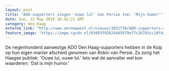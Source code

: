 ```yaml
---
layout: post
title: "ADO-supporters zingen 'ouwe lul' Van Persie toe: 'Mijn humor'"
date: Sun, 12 May 2019 16:42:21 GMT
category: den_haag
externe_link: "http://www.omroepwest.nl/nieuws/3831738/ADO-supporters-zingen-ouwe-lul-Van-Persie-toe-Mijn-humor"
feature_image: "https://imgw.rgcdn.nl/63083f92624445979e77c26783cc18f4/opener/3831783.jpg"
---
```


De negenhonderd aanwezige ADO Den Haag-supporters hebben in de Kuip op hun eigen manier afscheid genomen van Robin van Persie. Zo zong het Haagse publiek: 'Ouwe lul, ouwe lul.' Iets wat de aanvaller wel kon waarderen: 'Dat is mijn humor.'
